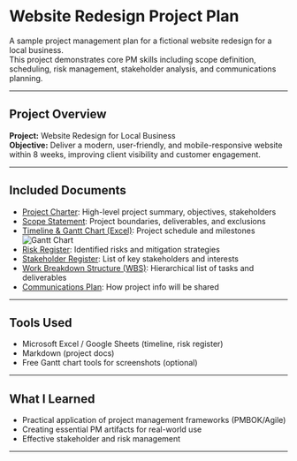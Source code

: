 # Website Redesign Project Plan

A sample project management plan for a fictional website redesign for a local business.  
This project demonstrates core PM skills including scope definition, scheduling, risk management, stakeholder analysis, and communications planning.

---

## Project Overview

**Project:** Website Redesign for Local Business  
**Objective:** Deliver a modern, user-friendly, and mobile-responsive website within 8 weeks, improving client visibility and customer engagement.

---

## Included Documents

- [Project Charter](charter.md): High-level project summary, objectives, stakeholders
- [Scope Statement](scope.md): Project boundaries, deliverables, and exclusions
- [Timeline & Gantt Chart (Excel)](timeline.xlsx): Project schedule and milestones  
  ![Gantt Chart](images/gantt_chart.png)
- [Risk Register](risk-register.md): Identified risks and mitigation strategies
- [Stakeholder Register](stakeholder-register.md): List of key stakeholders and interests
- [Work Breakdown Structure (WBS)](wbs.md): Hierarchical list of tasks and deliverables
- [Communications Plan](communications-plan.md): How project info will be shared

---

## Tools Used

- Microsoft Excel / Google Sheets (timeline, risk register)
- Markdown (project docs)
- Free Gantt chart tools for screenshots (optional)

---

## What I Learned

- Practical application of project management frameworks (PMBOK/Agile)
- Creating essential PM artifacts for real-world use
- Effective stakeholder and risk management

---
